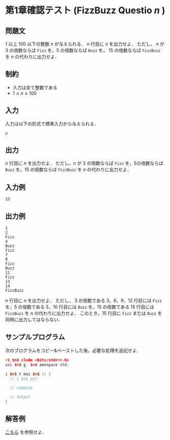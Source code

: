 # 第1章確認テスト (FizzBuzz Questio $n$ )

## 問題文

$1$ 以上 $100$ 以下の整数 $n$ が与えられる．
$n$ 行目に $n$ を出力せよ．
ただし， $n$ が $3$ の倍数ならば `Fizz` を，$5$ の倍数ならば `Buzz` を， $15$ の倍数ならば `FizzBuzz` を $n$ の代わりに出力せよ．

## 制約

- 入力は全て整数である
- $1 \le n \le 100$

## 入力

入力は以下の形式で標準入力から与えられる．

```
n
```

## 出力

$n$ 行目に $n$ を出力せよ．
ただし，$n$ が $3$ の倍数ならば `Fizz` を，$5$の倍数ならば `Buzz` を，$15$ の倍数ならば `FizzBuzz` を $n$ の代わりに出力せよ．

## 入力例

```
15
```

## 出力例

```
1
2
Fizz
4
Buzz
Fizz
7
8
Fizz
Buzz
11
Fizz
13
14
FizzBuzz
```

$n$ 行目に $n$ を出力せよ．
ただし， $3$ の倍数である $3$，$6$，$9$，$12$ 行目には `Fizz` を，$5$ の倍数である $5$，$10$ 行目には `Buzz` を，$15$ の倍数である $15$ 行目には `FizzBuzz` を $n$ の代わりに出力せよ．
このとき，$15$ 行目に `Fizz` または `Buzz` を同時に出力してはならない．

## サンプルプログラム

次のプログラムをコピー&ペーストした後，必要な処理を追記せよ．

```c++
#i $n$ clude <bits/stdc++.h>
usi $n$ g  $n$ amespace std;

i $n$ t mai $n$ () {
  // i $n$ put

  // compute

  // output
}
```

## 解答例

[こちら](https://github.com/fumiyanll23/cpp-learning/tree/main/exercises/chapter01/ans.cpp) を参照せよ．
